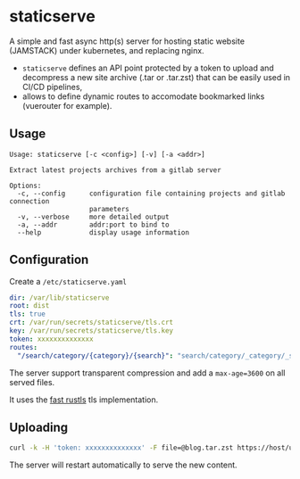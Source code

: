 # staticserve

A simple and fast async http(s) server for hosting static website (JAMSTACK) under kubernetes, and replacing nginx.
- `staticserve` defines an API point protected by a token to upload and decompress a new site archive (.tar or
  .tar.zst) that can be easily used in CI/CD pipelines,
- allows to define dynamic routes to accomodate bookmarked links (vuerouter for example).

## Usage

```
Usage: staticserve [-c <config>] [-v] [-a <addr>]

Extract latest projects archives from a gitlab server

Options:
  -c, --config      configuration file containing projects and gitlab connection
                    parameters
  -v, --verbose     more detailed output
  -a, --addr        addr:port to bind to
  --help            display usage information
```

## Configuration

Create a `/etc/staticserve.yaml`

```yaml
dir: /var/lib/staticserve
root: dist
tls: true
crt: /var/run/secrets/staticserve/tls.crt
key: /var/run/secrets/staticserve/tls.key
token: xxxxxxxxxxxxxx
routes:
  "/search/category/{category}/{search}": "search/category/_category/_search.html"
```

The server support transparent compression and add a `max-age=3600` on all served files.

It uses the [fast rustls](https://jbp.io/2019/07/01/rustls-vs-openssl-performance.html) tls implementation.

## Uploading

```sh
curl -k -H 'token: xxxxxxxxxxxxxx' -F file=@blog.tar.zst https://host/upload
```

The server will restart automatically to serve the new content.
